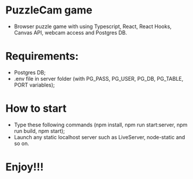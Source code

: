 # PuzzleCam game
- Browser puzzle game with using Typescript, React, React Hooks, Canvas API, webcam access and Postgres DB.

# Requirements:
- Postgres DB;
- .env file in server folder (with PG_PASS, PG_USER, PG_DB, PG_TABLE, PORT variables);

# How to start
- Type these following commands (npm install, npm run start:server, npm run build, npm start);
- Launch any static localhost server such as LiveServer, node-static and so on.

# Enjoy!!!

